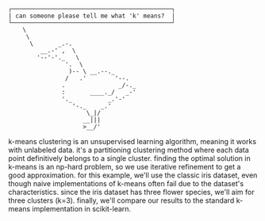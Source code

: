 ```
┌─────────────────────────────────────────────┐
| can someone please tell me what 'k' means?  |
└─────────────────────────────────────────────┘
    \
     \
      \       _.-.
         __.-' ,  \
        '--'-'._   \
                '.  \
                 )-- \ __.--._
                /   .'        '--.
               .               _/-._
               :       ____._/   _-'
               '._          _.'-'
                  '-._    _.'
                      \_|/
                     __|||
                     >__/'
```

k-means clustering is an unsupervised learning algorithm, meaning it works with unlabeled data. it's a partitioning clustering method where each data point definitively belongs to a single cluster. finding the optimal solution in k-means is an np-hard problem, so we use iterative refinement to get a good approximation. for this example, we'll use the classic iris dataset, even though naive implementations of k-means often fail due to the dataset's characteristics. since the iris dataset has three flower species, we'll aim for three clusters (k=3). finally, we'll compare our results to the standard k-means implementation in scikit-learn.

